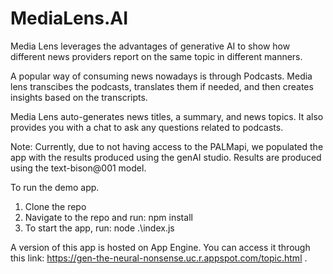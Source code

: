 # MediaLens.AI
Media Lens leverages the advantages of generative AI to show how different news providers report on the same topic in different manners. 

A popular way of consuming news nowadays is through Podcasts. Media lens transcibes the podcasts, translates them if needed, and then creates insights based on the transcripts. 

Media Lens auto-generates news titles, a summary, and news topics. It also provides you with a chat to ask any questions related to podcasts. 

Note:
Currently, due to not having access to the PALMapi, we populated the app with the results produced using the genAI studio. Results are produced using the text-bison@001 model. 

To run the demo app. 
1. Clone the repo
2. Navigate to the repo and run: npm install
3. To start the app, run: node .\index.js

A version of this app is hosted on App Engine. You can access it through this link: https://gen-the-neural-nonsense.uc.r.appspot.com/topic.html .